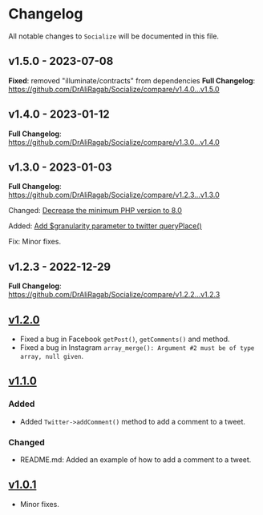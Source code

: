 # Changelog

All notable changes to `Socialize` will be documented in this file.

## v1.5.0 - 2023-07-08

**Fixed**: removed "illuminate/contracts" from dependencies
**Full Changelog**: https://github.com/DrAliRagab/Socialize/compare/v1.4.0...v1.5.0

## v1.4.0 - 2023-01-12

**Full Changelog**: https://github.com/DrAliRagab/Socialize/compare/v1.3.0...v1.4.0

## v1.3.0 - 2023-01-03

**Full Changelog**: https://github.com/DrAliRagab/Socialize/compare/v1.2.3...v1.3.0

Changed: [Decrease the minimum PHP version to 8.0](https://github.com/DrAliRagab/Socialize/commit/0aefd80aec50103725d123edfe859f5f62b45507)

Added: [Add $granularity parameter to twitter queryPlace()](https://github.com/DrAliRagab/Socialize/commit/59d52bfca40eab63377ae085a8b2b8b5e73de24d)

Fix: Minor fixes.

## v1.2.3 - 2022-12-29

**Full Changelog**: https://github.com/DrAliRagab/Socialize/compare/v1.2.2...v1.2.3

## [v1.2.0](https://github.com/DrAliRagab/Socialize/compare/v1.1.0...v1.2.0)

- Fixed a bug in Facebook `getPost()`, `getComments()` and  method.
- Fixed a bug in Instagram `array_merge(): Argument #2 must be of type array, null given`.

## [v1.1.0](https://github.com/DrAliRagab/Socialize/compare/v1.0.1...v1.1.0)

### Added

- Added `Twitter->addComment()` method to add a comment to a tweet.

### Changed

- README.md: Added an example of how to add a comment to a tweet.

## [v1.0.1](https://github.com/DrAliRagab/Socialize/compare/v1.0.0...v1.0.1)

- Minor fixes.
